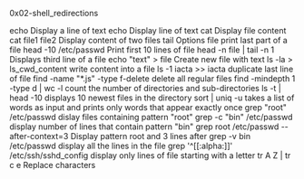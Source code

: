 0x02-shell_redirections

echo 	Display a line of text
echo Display line of text
cat	Display file content
cat file1 file2 Display content of two files
tail Options file	print last part of a file
head -10 /etc/passwd 	Print first 10 lines of file
head -n file | tail -n 1	Displays third line of a file
echo "text" > file	Create new file with text
ls -la > ls_cwd_content	write content into a file
ls -1 iacta >> iacta duplicate last line of file
find -name "*.js" -type f-delete delete all regular files
find -mindepth 1 -type d | wc -l	count the number of directories and sub-directories
ls -t | head -10	displays 10 newest files in the directory
sort | uniq -u	takes a list of words as input and prints only words that appear exactly once
grep "root" /etc/passwd	dislay files containing pattern "root"
grep -c "bin" /etc/passwd	display number of lines that contain pattern "bin"
grep root /etc/passwd --after-context=3 	Display pattern root and 3 lines after
grep -v bin /etc/passwd display all the lines in the file
grep '^[[:alpha:]]' /etc/ssh/sshd_config	display only lines of file starting with a letter
tr A Z | tr c e	Replace characters

